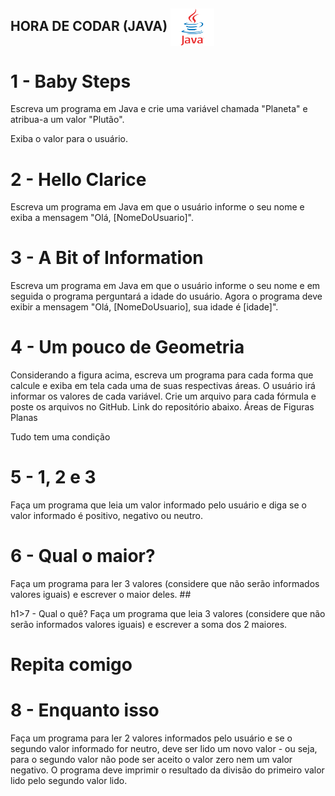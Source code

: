 ## HORA DE CODAR (JAVA)  <img align="center" height="60" width="70" src="https://raw.githubusercontent.com/devicons/devicon/master/icons/java/java-original-wordmark.svg">

<h1>1 - Baby Steps</h1>
Escreva um programa em Java e crie uma variável chamada "Planeta" e atribua-a um valor "Plutão". 

Exiba o valor para o usuário.

##
<h1>2 -  Hello Clarice</h1>
Escreva um programa em Java em que o usuário informe o seu nome e exiba a mensagem "Olá, [NomeDoUsuario]".

## </h1>
<h1>3 - A Bit of Information</h1>
Escreva um programa em Java em que o usuário informe o seu nome e em seguida o programa perguntará a idade do usuário. Agora o programa deve exibir a mensagem "Olá, [NomeDoUsuario], sua idade é [idade]".

##
<h1>4 - Um pouco de Geometria</h1>
Considerando a figura acima, escreva um programa para cada forma que calcule e exiba em tela cada uma de suas respectivas áreas. O usuário irá informar os valores de cada variável. Crie um arquivo para cada fórmula e poste os  arquivos no GitHub. Link do repositório abaixo. 
Áreas de Figuras Planas

Tudo tem uma condição

## 
<h1>5 - 1, 2 e 3</h1>
Faça um programa que leia um valor informado pelo usuário e diga se o valor informado é positivo, negativo ou neutro.

<h1>6 - Qual o maior?</h1>
Faça um programa para ler 3 valores (considere que não serão informados valores iguais) e escrever o maior deles. 
##

h1>7 - Qual o quê?</h1>
Faça um programa que leia  3 valores (considere que não serão informados valores iguais) e escrever a soma dos 2 maiores. 
##
<h1>Repita comigo</h1>
<h1>8 - Enquanto isso</h1>
Faça um programa para ler 2 valores informados pelo usuário e se o segundo valor informado for neutro, deve ser lido um novo valor - ou seja, para o segundo valor não pode ser aceito o valor zero nem um valor negativo. O programa deve imprimir o resultado da divisão do primeiro valor lido pelo segundo valor lido. 
